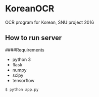 # KoreanOCR
OCR program for Korean, SNU project 2016

## How to run server
####Requirements
* python 3
* flask
* numpy
* scipy
* tensorflow

```bash
$ python app.py
```
